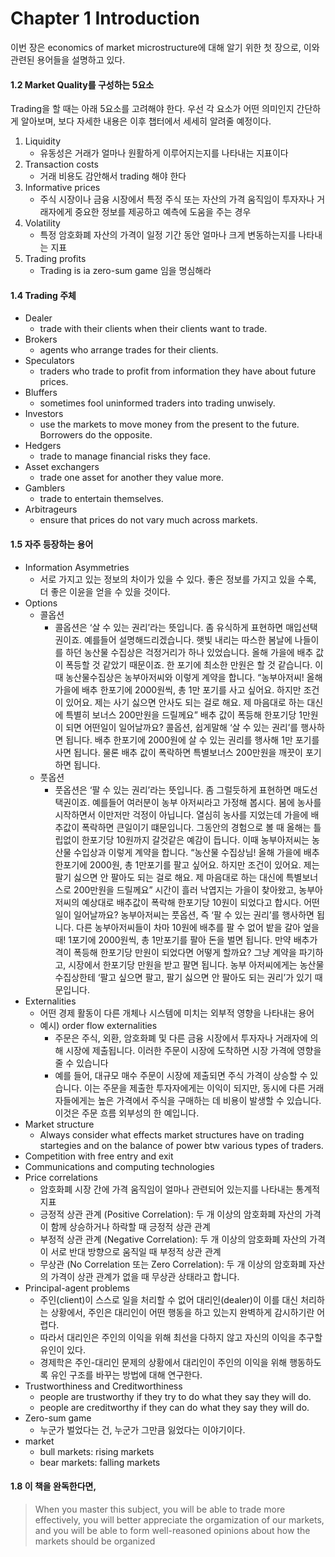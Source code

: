 # Chapter 1 Introduction
이번 장은 economics of market microstructure에 대해 알기 위한 첫 장으로, 이와 관련된 용어들을 설명하고 있다.

#### 1.2 Market Quality를 구성하는 5요소
Trading을 할 때는 아래 5요소를 고려해야 한다. 우선 각 요소가 어떤 의미인지 간단하게 알아보며, 보다 자세한 내용은 이후 챕터에서 세세히 알려줄 예정이다.
1. Liquidity
    - 유동성은 거래가 얼마나 원활하게 이루어지는지를 나타내는 지표이다
2. Transaction costs
    - 거래 비용도 감안해서 trading 해야 한다
3. Informative prices
    - 주식 시장이나 금융 시장에서 특정 주식 또는 자산의 가격 움직임이 투자자나 거래자에게 중요한 정보를 제공하고 예측에 도움을 주는 경우
4. Volatility
    - 특정 암호화폐 자산의 가격이 일정 기간 동안 얼마나 크게 변동하는지를 나타내는 지표
5. Trading profits
    - Trading is ia zero-sum game 임을 명심해라

#### 1.4 Trading 주체
- Dealer
  - trade with their clients when their clients want to trade.
- Brokers
  - agents who arrange trades for their clients.
- Speculators
  - traders who trade to profit from information they have about future prices.
- Bluffers
  - sometimes fool uninformed traders into trading unwisely.
- Investors
  - use the markets to move money from the present to the future. Borrowers do the opposite.
- Hedgers
  - trade to manage financial risks they face.
- Asset exchangers
  - trade one asset for another they value more.
- Gamblers
  - trade to entertain themselves.
- Arbitrageurs
  - ensure that prices do not vary much across markets.

#### 1.5 자주 등장하는 용어
- Information Asymmetries
  - 서로 가지고 있는 정보의 차이가 있을 수 있다. 좋은 정보를 가지고 있을 수록, 더 좋은 이윤을 얻을 수 있을 것이다.
- Options
  - 콜옵션
    - 콜옵션은 ‘살 수 있는 권리’라는 뜻입니다. 좀 유식하게 표현하면 매입선택권이죠. 예를들어 설명해드리겠습니다. 햇빛 내리는 따스한 봄날에 나들이를 하던 농산물 수집상은 걱정거리가 하나 있었습니다. 올해 가을에 배추 값이 폭등할 것 같았기 때문이죠. 한 포기에 최소한 만원은 할 것 같습니다. 이때 농산물수집상은 농부아저씨와 이렇게 계약을 합니다. “농부아저씨! 올해 가을에 배추 한포기에 2000원씩, 총 1만 포기를 사고 싶어요. 하지만 조건이 있어요. 제는 사기 싫으면 안사도 되는 걸로 해요. 제 마음대로 하는 대신에 특별히 보너스 200만원을 드릴께요” 배추 값이 폭등해 한포기당 1만원이 되면 어떤일이 일어날까요? 콜옵션, 쉽게말해 ‘살 수 있는 권리’를 행사하면 됩니다. 배추 한포기에 2000원에 살 수 있는 권리를 행사해 1만 포기를 사면 됩니다. 물론 배추 값이 폭락하면 특별보너스 200만원을 깨끗이 포기하면 됩니다.
  - 풋옵션
    - 풋옵션은 ‘팔 수 있는 권리’라는 뜻입니다. 좀 그럴듯하게 표현하면 매도선택권이죠. 예를들어 여러분이 농부 아저씨라고 가정해 봅시다. 봄에 농사를 시작하면서 이만저만 걱정이 아닙니다. 열심히 농사를 지었는데 가을에 배추값이 폭락하면 큰일이기 떄문입니다. 그동안의 경험으로 볼 때 올해는 틀립없이 한포기당 10원까지 갈것같은 예감이 듭니다. 이때 농부아저씨는 농산물 수입상과 이렇게 계약을 합니다. “농산물 수집상님! 올해 가을에 배추 한포기에 2000원, 총 1만포기를 팔고 싶어요. 하지만 조건이 있어요. 제는 팔기 싫으면 안 팔아도 되는 걸로 해요. 제 마음대로 하는 대신에 특별보너스로 200만원을 드릴께요” 시간이 흘러 낙엽지는 가을이 찾아왔고, 농부아저씨의 예상대로 배추값이 폭락해 한포기당 10원이 되었다고 합시다. 어떤일이 일어날까요? 농부아저씨는 풋옵션, 즉 ‘팔 수 있는 권리’를 행사하면 됩니다. 다른 농부아저씨들이 차마 10원에 배추를 팔 수 없어 밭을 갈아 엎을때! 1포기에 2000원씩, 총 1만포기를 팔아 돈을 벌면 됩니다. 만약 배추가격이 폭등해 한포기당 만원이 되었다면 어떻게 할까요? 그냥 계약을 파기하고, 시장에서 한포기당 만원을 받고 팔면 됩니다. 농부 아저씨에게는 농산물 수집상한테 ‘팔고 싶으면 팔고, 팔기 싫으면 안 팔아도 되는 권리’가 있기 때문입니다.
- Externalities
  - 어떤 경제 활동이 다른 개체나 시스템에 미치는 외부적 영향을 나타내는 용어
  - 예시) order flow externalities
     -  주문은 주식, 외환, 암호화폐 및 다른 금융 시장에서 투자자나 거래자에 의해 시장에 제출됩니다. 이러한 주문이 시장에 도착하면 시장 가격에 영향을 줄 수 있습니다
     -  예를 들어, 대규모 매수 주문이 시장에 제출되면 주식 가격이 상승할 수 있습니다. 이는 주문을 제출한 투자자에게는 이익이 되지만, 동시에 다른 거래자들에게는 높은 가격에서 주식을 구매하는 데 비용이 발생할 수 있습니다. 이것은 주문 흐름 외부성의 한 예입니다.
- Market structure
  - Always consider what effects market structures have on trading startegies and on the balance of power btw various types of traders.
- Competition with free entry and exit
- Communications and computing technologies
- Price correlations
  - 암호화폐 시장 간에 가격 움직임이 얼마나 관련되어 있는지를 나타내는 통계적 지표
  - 긍정적 상관 관계 (Positive Correlation): 두 개 이상의 암호화폐 자산의 가격이 함께 상승하거나 하락할 때 긍정적 상관 관계
  - 부정적 상관 관계 (Negative Correlation): 두 개 이상의 암호화폐 자산의 가격이 서로 반대 방향으로 움직일 때 부정적 상관 관계
  - 무상관 (No Correlation 또는 Zero Correlation): 두 개 이상의 암호화폐 자산의 가격이 상관 관계가 없을 때 무상관 상태라고 합니다.
- Principal-agent problems
  - 주인(client)이 스스로 일을 처리할 수 없어 대리인(dealer)이 이를 대신 처리하는 상황에서, 주인은 대리인이 어떤 행동을 하고 있는지 완벽하게 감시하기란 어렵다.
  - 따라서 대리인은 주인의 이익을 위해 최선을 다하지 않고 자신의 이익을 추구할 유인이 있다.
  - 경제학은 주인-대리인 문제의 상황에서 대리인이 주인의 이익을 위해 행동하도록 유인 구조를 바꾸는 방법에 대해 연구한다.
- Trustworthiness and Creditworthiness
  - people are trustworthy if they try to do what they say they will do.
  - people are creditworthy if they can do what they say they will do.
- Zero-sum game
  - 누군가 벌었다는 건, 누군가 그만큼 잃었다는 이야기이다.
- market
  - bull markets: rising markets
  - bear markets: falling markets

#### 1.8 이 책을 완독한다면,
> When you master this subject, you will be able to trade more effectively, you will better appreciate the orgamization of our markets, and you will be able to form well-reasoned opinions about how the markets should be organized
